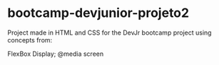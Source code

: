 # bootcamp-devjunior-projeto2


Project made in HTML and CSS for the DevJr bootcamp project using concepts from:

FlexBox Display;
@media screen
